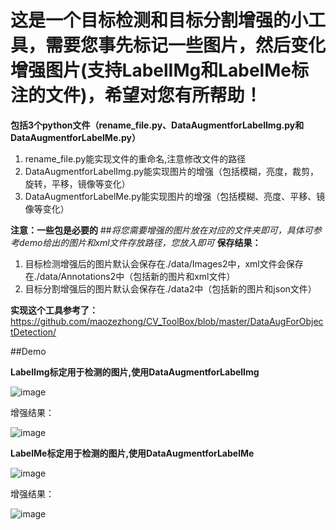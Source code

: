 
# 这是一个目标检测和目标分割增强的小工具，需要您事先标记一些图片，然后变化增强图片(支持LabelIMg和LabelMe标注的文件)，希望对您有所帮助！
**包括3个python文件（rename_file.py、DataAugmentforLabelImg.py和DataAugmentforLabelMe.py）**
1. rename_file.py能实现文件的重命名,注意修改文件的路径
2. DataAugmentforLabelImg.py能实现图片的增强（包括模糊，亮度，裁剪，旋转，平移，镜像等变化）
3. DataAugmentforLabelMe.py能实现图片的增强（包括模糊、亮度、平移、镜像等变化）

**注意：一些包是必要的**
##*将您需要增强的图片放在对应的文件夹即可，具体可参考demo给出的图片和xml文件存放路径，您放入即可*
**保存结果：**
1. 目标检测增强后的图片默认会保存在./data/Images2中，xml文件会保存在./data/Annotations2中（包括新的图片和xml文件）
2. 目标分割增强后的图片默认会保存在./data2中（包括新的图片和json文件）

**实现这个工具参考了：**
https://github.com/maozezhong/CV_ToolBox/blob/master/DataAugForObjectDetection/


##Demo

**LabelImg标定用于检测的图片,使用DataAugmentforLabelImg**

![image](https://github.com/pureyangcry/tools/blob/master/Imgs/d_demo.jpg)

增强结果：


![image](https://github.com/pureyangcry/tools/blob/master/Imgs/d_results.jpg)



**LabelMe标定用于检测的图片,使用DataAugmentforLabelMe**

![image](https://github.com/pureyangcry/tools/blob/master/Imgs/s_demo.jpg)


增强结果：

![image](https://github.com/pureyangcry/tools/blob/master/Imgs/s_results.jpg)